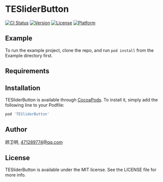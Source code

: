 # TESliderButton

[![CI Status](http://img.shields.io/travis/顾卫明/TESliderButton.svg?style=flat)](https://travis-ci.org/顾卫明/TESliderButton)
[![Version](https://img.shields.io/cocoapods/v/TESliderButton.svg?style=flat)](http://cocoapods.org/pods/TESliderButton)
[![License](https://img.shields.io/cocoapods/l/TESliderButton.svg?style=flat)](http://cocoapods.org/pods/TESliderButton)
[![Platform](https://img.shields.io/cocoapods/p/TESliderButton.svg?style=flat)](http://cocoapods.org/pods/TESliderButton)

## Example

To run the example project, clone the repo, and run `pod install` from the Example directory first.

## Requirements

## Installation

TESliderButton is available through [CocoaPods](http://cocoapods.org). To install
it, simply add the following line to your Podfile:

```ruby
pod 'TESliderButton'
```

## Author

顾卫明, 471289774@qq.com

## License

TESliderButton is available under the MIT license. See the LICENSE file for more info.

